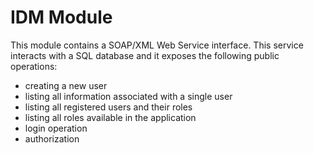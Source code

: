 # IDM Module

This module contains a SOAP/XML Web Service interface. This service interacts with a SQL database and it exposes the following public operations:
- creating a new user 
- listing all information associated with a single user
- listing all registered users and their roles
- listing all roles available in the application
- login operation
- authorization 
